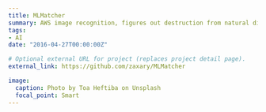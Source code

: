 ```yaml
---
title: MLMatcher
summary: AWS image recognition, figures out destruction from natural disaster using AI. Project inspired by the constant earthquakes/wildfires that occur in California. Received prize of $100 AWS from Amazon Web Services.
tags:
- AI
date: "2016-04-27T00:00:00Z"

# Optional external URL for project (replaces project detail page).
external_link: https://github.com/zaxary/MLMatcher

image:
  caption: Photo by Toa Heftiba on Unsplash
  focal_point: Smart
---
```

